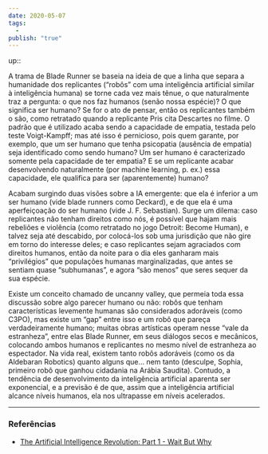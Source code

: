 ```yaml
---
date: 2020-05-07
tags:
  - 
publish: "true"
---
```

up:: 

A trama de Blade Runner se baseia na ideia de que a linha que separa a humanidade dos replicantes (“robôs” com uma inteligência artificial similar à inteligência humana) se torne cada vez mais tênue, o que naturalmente traz a pergunta: o que nos faz humanos (senão nossa espécie)? O que significa ser humano? Se for o ato de pensar, então os replicantes também o são, como retratado quando a replicante Pris cita Descartes no filme. O padrão que é utilizado acaba sendo a capacidade de empatia, testada pelo teste Voigt-Kampff; mas até isso é pernicioso, pois quem garante, por exemplo, que um ser humano que tenha psicopatia (ausência de empatia) seja identificado como sendo humano? Um ser humano é caracterizado somente pela capacidade de ter empatia? E se um replicante acabar desenvolvendo naturalmente (por machine learning, p. ex.) essa capacidade, ele qualifica para ser (aparentemente) humano?

Acabam surgindo duas visões sobre a IA emergente: que ela é inferior a um ser humano (vide blade runners como Deckard), e de que ela é uma aperfeiçoação do ser humano (vide J. F. Sebastian). Surge um dilema: caso replicantes não tenham direitos como nós, é possível que hajam mais rebeliões e violência (como retratado no jogo Detroit: Become Human), e talvez seja até descabido, por colocá-los sob uma jurisdição que não gire em torno do interesse deles; e caso replicantes sejam agraciados com direitos humanos, então da noite para o dia eles ganharam mais “privilégios” que populações humanas marginalizadas, que antes se sentiam quase “subhumanas”, e agora “são menos” que seres sequer da sua espécie.

Existe um conceito chamado de uncanny valley, que permeia toda essa discussão sobre algo parecer humano ou não: robôs que tenham características levemente humanas são considerados adoráveis (como C3PO), mas existe um “gap” entre isso e um robô que pareça verdadeiramente humano; muitas obras artísticas operam nesse “vale da estranheza”, entre elas Blade Runner, em
seus diálogos secos e mecânicos, colocando ambos humanos e replicantes no mesmo nível de estranheza ao espectador. Na vida real, existem tanto robôs adoráveis (como os da Aldebaran Robotics) quanto alguns que… nem tanto (desculpe, Sophia, primeiro robô que ganhou cidadania na Arábia Saudita). Contudo, a tendência de desenvolvimento da inteligência artificial aparenta ser exponencial, e a previsão é de que, assim que a inteligência artificial alcance níveis humanos, ela nos ultrapasse em níveis acelerados.

---
### Referências
- [The Artificial Intelligence Revolution: Part 1 - Wait But Why](https://waitbutwhy.com/2015/01/artificial-intelligence-revolution-1.html)
